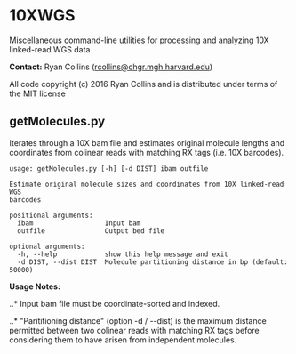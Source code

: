 # 10XWGS
Miscellaneous command-line utilities for processing and analyzing 10X linked-read WGS data

**Contact:** Ryan Collins (rcollins@chgr.mgh.harvard.edu)

All code copyright (c) 2016 Ryan Collins and is distributed under terms of the MIT license

## getMolecules.py
Iterates through a 10X bam file and estimates original molecule lengths and coordinates from colinear reads with matching RX tags (i.e. 10X barcodes). 
```
usage: getMolecules.py [-h] [-d DIST] ibam outfile

Estimate original molecule sizes and coordinates from 10X linked-read WGS
barcodes

positional arguments:
  ibam                  Input bam
  outfile               Output bed file

optional arguments:
  -h, --help            show this help message and exit
  -d DIST, --dist DIST  Molecule partitioning distance in bp (default: 50000)
```
**Usage Notes:**

..* Input bam file must be coordinate-sorted and indexed.

..* "Parititioning distance" (option -d / --dist) is the maximum distance permitted between two colinear reads with matching RX tags before considering them to have arisen from independent molecules.
